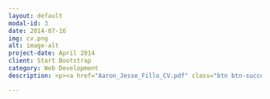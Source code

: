 ```yaml
---
layout: default
modal-id: 3
date: 2014-07-16
img: cv.png
alt: image-alt
project-date: April 2014
client: Start Bootstrap
category: Web Development
description: <p><a href="Aaron_Jesse_Fillo_CV.pdf" class="btn btn-success btn-lg"><i class="fa fa-download"></i> Download Full CV</a></p><!--<p><a href="#" class="btn btn-success btn-lg"><i class="fa fa-download"></i> Download Short Form Resume</a></p>-->

---
```

